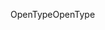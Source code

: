 <span data-ttu-id="5437c-101">OpenType</span><span class="sxs-lookup"><span data-stu-id="5437c-101">OpenType</span></span>